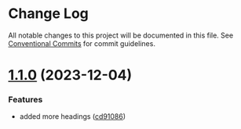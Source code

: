 # Change Log

All notable changes to this project will be documented in this file.
See [Conventional Commits](https://conventionalcommits.org) for commit guidelines.

# [1.1.0](https://github.com/ivml/lerna-repro/compare/first-project@1.0.0...first-project@1.1.0) (2023-12-04)


### Features

* added more headings ([cd91086](https://github.com/ivml/lerna-repro/commit/cd91086830cf4595cf7c83dd19d2d40a4865e0d1))
